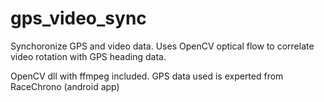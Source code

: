# gps_video_sync
Synchoronize GPS and video data. 
Uses OpenCV optical flow to correlate video rotation with GPS heading data.

OpenCV dll with ffmpeg included.
GPS data used is experted from RaceChrono (android app)
